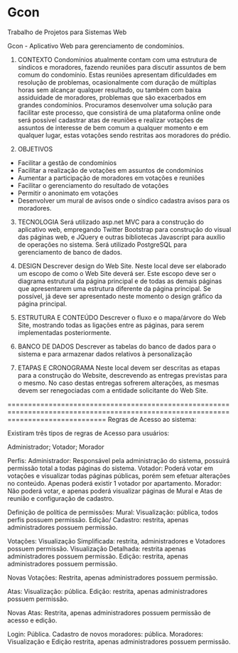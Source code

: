 # Gcon
Trabalho de Projetos para Sistemas Web

Gcon - Aplicativo Web para gerenciamento de condomínios.

1. CONTEXTO
     	Condomínios atualmente contam com uma estrutura de síndicos e moradores, fazendo reuniões para discutir assuntos de bem comum do condomínio. Estas reuniões apresentam dificuldades em resolução de problemas, ocasionalmente com duração de múltiplas horas sem alcançar qualquer resultado, ou também com baixa assiduidade de moradores, problemas que são exacerbados em grandes condomínios.
Procuramos desenvolver uma solução para facilitar este processo, que consistirá de uma plataforma online onde será possível cadastrar atas de reuniões e realizar votações de assuntos de interesse de bem comum a qualquer momento e em qualquer lugar, estas votações sendo restritas aos moradores do prédio.
 
2. OBJETIVOS
 - Facilitar a gestão de condomínios
 - Facilitar a realização de votações em assuntos de condomínios
 - Aumentar a participação de moradores em votações e reuniões
 - Facilitar o gerenciamento do resultado de votações
 - Permitir o anonimato em votações
 - Desenvolver um mural de avisos onde o síndico cadastra avisos para os moradores.
 
 
3. TECNOLOGIA
Será utilizado asp.net MVC para a construção do aplicativo web, empregando Twitter Bootstrap para construção do visual das páginas web, e JQuery e outras bibliotecas Javascript para auxílio de operações no sistema.
Será utilizado PostgreSQL para gerenciamento de banco de dados.

4. DESIGN
Descrever design do Web Site. Neste local deve ser elaborado um escopo de como o Web Site deverá ser. Este escopo deve ser o diagrama estrutural da página principal e de todas as demais páginas que apresentarem uma estrutura diferente da página principal. Se possível, já deve ser apresentado neste momento o design gráfico da página principal.
 
5. ESTRUTURA E CONTEÚDO
Descrever o fluxo e o mapa/árvore do Web Site, mostrando todas as ligações entre as páginas, para serem implementadas posteriormente.
 
6. BANCO DE DADOS
Descrever as tabelas do banco de dados para o sistema e para armazenar dados relativos à personalização

7. ETAPAS E CRONOGRAMA
Neste local devem ser descritas as etapas para a construção do Website, descrevendo as entregas previstas para o mesmo. No caso destas entregas sofrerem alterações, as mesmas devem ser renegociadas com a entidade solicitante do Web Site.
 
 ====================================================================================================================================
 Regras de Acesso ao sistema:
 
 Existiram três tipos de regras de Acesso para usuários:

Administrador; Votador; Morador

Perfis:
Administrador: Responsável pela administração do sistema, possuirá permissão total a todas páginas do sistema.
Votador: Poderá votar em votações e visualizar todas páginas públicas, porém sem efetuar alterações no conteúdo. Apenas poderá existir 1 votador por apartamento.
Morador: Não poderá votar, e apenas poderá visualizar páginas de Mural e Atas de reunião e configuração de cadastro.

Definição de política de permissões:
Mural:
Visualização: pública, todos perfis possuem permissão. 
Edição/ Cadastro: restrita, apenas administradores possuem permissão.

Votações:
Visualização Simplificada: restrita, administradores e Votadores possuem permissão.
Visualização Detalhada: restrita apenas administradores possuem permissão.
Edição:  restrita, apenas administradores possuem permissão.

Novas Votações: Restrita, apenas administradores possuem permissão.

Atas: Visualização:  pública.
Edição:  restrita, apenas administradores possuem permissão.

Novas Atas: Restrita, apenas administradores possuem permissão de acesso e edição.

Login: Pública.
Cadastro de novos moradores: pública.
Moradores: Visualização e Edição restrita, apenas administradores possuem permissão.

